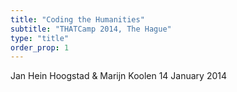 ```yaml
---
title: "Coding the Humanities"
subtitle: "THATCamp 2014, The Hague"
type: "title"
order_prop: 1
---
```


Jan Hein Hoogstad & Marijn Koolen
14 January 2014
